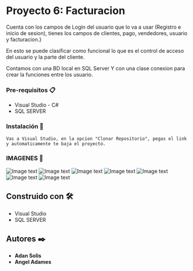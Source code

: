 #  Proyecto 6: Facturacion

Cuenta con los campos de Login del usuario que lo va a usar (Registro e inicio de sesion), tienes los campos de clientes, pago, vendedores, usuario y facturacion.}

En esto se puede clasificar como funcional lo que es el control de acceso del usuario y la parte del cliente. 

Contamos con una BD local en SQL Server Y con una clase conexion para crear la funciones entre los usuario.

### Pre-requisitos 📋

- Visual Studio - C#
- SQL SERVER

### Instalación 🔧

```
Vas a Visual Studio, en la opcion "Clonar Repositorio", pegas el link y automaticamente te baja el proyecto.
```


### IMAGENES 🔩
![Image text](https://github.com/h2ocate/Proyecto-/blob/main/imgs/login.png)
![Image text](https://github.com/h2ocate/Proyecto-/blob/main/imgs/registro.png)
![Image text](https://github.com/h2ocate/Proyecto-/blob/main/imgs/inicio.png)
![Image text](https://github.com/h2ocate/Proyecto-/blob/main/imgs/facturacion%20de%20articulos.png)
![Image text](https://github.com/h2ocate/Proyecto-/blob/main/imgs/condiciones%20de%20pago.png)
![Image text](https://github.com/h2ocate/Proyecto-/blob/main/imgs/gestion%20de%20empleados.png)
![Image text](https://github.com/h2ocate/Proyecto-/blob/main/imgs/registro%20de%20clientes.png)

## Construido con 🛠️

* Visual Studio
* SQL SERVER


## Autores ✒️

* **Adan Solis**
* **Angel Adames**
